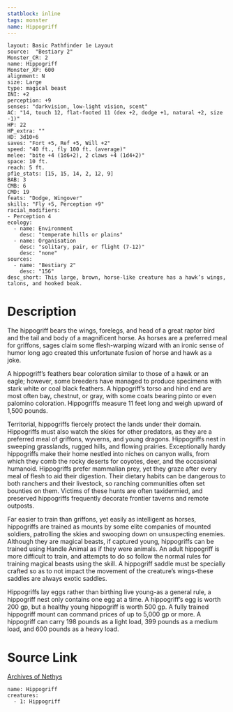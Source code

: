 ```yaml
---
statblock: inline
tags: monster
name: Hippogriff
---
```

```statblock
layout: Basic Pathfinder 1e Layout
source:  "Bestiary 2"
Monster_CR: 2
name: Hippogriff
Monster_XP: 600
alignment: N
size: Large
type: magical beast
INI: +2
perception: +9
senses: "darkvision, low-light vision, scent"
AC: "14, touch 12, flat-footed 11 (dex +2, dodge +1, natural +2, size -1)"
HP: 22
HP_extra: ""
HD: 3d10+6
saves: "Fort +5, Ref +5, Will +2"
speed: "40 ft., fly 100 ft. (average)"
melee: "bite +4 (1d6+2), 2 claws +4 (1d4+2)"
space: 10 ft.
reach: 5 ft.
pf1e_stats: [15, 15, 14, 2, 12, 9]
BAB: 3
CMB: 6
CMD: 19
feats: "Dodge, Wingover"
skills: "Fly +5, Perception +9"
racial_modifiers:
- Perception 4
ecology:
  - name: Environment
    desc: "temperate hills or plains"
  - name: Organisation
    desc: "solitary, pair, or flight (7-12)"
    desc: "none"
sources:
  - name: "Bestiary 2"
    desc: "156"
desc_short: This large, brown, horse-like creature has a hawk’s wings, talons, and hooked beak.
```
# Description
The hippogriff bears the wings, forelegs, and head of a great raptor bird and the tail and body of a magnificent horse. As horses are a preferred meal for griffons, sages claim some flesh-warping wizard with an ironic sense of humor long ago created this unfortunate fusion of horse and hawk as a joke.

A hippogriff’s feathers bear coloration similar to those of a hawk or an eagle; however, some breeders have managed to produce specimens with stark white or coal black feathers. A hippogriff’s torso and hind end are most often bay, chestnut, or gray, with some coats bearing pinto or even palomino coloration. Hippogriffs measure 11 feet long and weigh upward of 1,500 pounds.

Territorial, hippogriffs fiercely protect the lands under their domain. Hippogriffs must also watch the skies for other predators, as they are a preferred meal of griffons, wyverns, and young dragons. Hippogriffs nest in sweeping grasslands, rugged hills, and flowing prairies. Exceptionally hardy hippogriffs make their home nestled into niches on canyon walls, from which they comb the rocky deserts for coyotes, deer, and the occasional humanoid. Hippogriffs prefer mammalian prey, yet they graze after every meal of flesh to aid their digestion. Their dietary habits can be dangerous to both ranchers and their livestock, so ranching communities often set bounties on them. Victims of these hunts are often taxidermied, and preserved hippogriffs frequently decorate frontier taverns and remote outposts.

Far easier to train than griffons, yet easily as intelligent as horses, hippogriffs are trained as mounts by some elite companies of mounted soldiers, patrolling the skies and swooping down on unsuspecting enemies. Although they are magical beasts, if captured young, hippogriffs can be trained using Handle Animal as if they were animals. An adult hippogriff is more difficult to train, and attempts to do so follow the normal rules for training magical beasts using the skill. A hippogriff saddle must be specially crafted so as to not impact the movement of the creature’s wings-these saddles are always exotic saddles.

Hippogriffs lay eggs rather than birthing live young-as a general rule, a hippogriff nest only contains one egg at a time. A hippogriff’s egg is worth 200 gp, but a healthy young hippogriff is worth 500 gp. A fully trained hippogriff mount can command prices of up to 5,000 gp or more. A hippogriff can carry 198 pounds as a light load, 399 pounds as a medium load, and 600 pounds as a heavy load.
# Source Link
[Archives of Nethys](https://aonprd.com/MonsterDisplay.aspx?ItemName=Hippogriff)
```encounter-table
name: Hippogriff
creatures:
  - 1: Hippogriff
```

